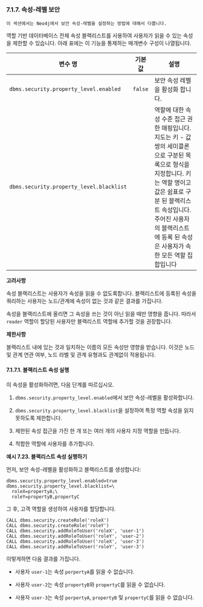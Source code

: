 
### 7.1.7. 속성-레벨 보안 

```
이 섹션에서는 Neo4j에서 보안 속성-레벨을 설정하는 방법에 대해서 다룹니다. 
```

역할 기반 데이터베이스 전체 속성 블랙리스트를 사용하여 사용자가 읽을 수 있는 속성을 제한할 수 있습니다.
아래 표에는 이 기능을 통제하는 매개변수 구성이 나열됩니다.

| 변수 명                                  | 기본 값 | 설명                                                         |
| ---------------------------------------- | ------- | ------------------------------------------------------------ |
| `dbms.security.property_level.enabled`   | `false` | 보안 속성 레벨을 활성화 합니다.                              |
| `dbms.security.property_level.blacklist` |         | 역할에 대한 속성 수준 접근 권한 매핑입니다.    지도는 키 - 값 쌍의 세미콜론으로 구분된 목록으로 형식을 지정합니다. 키는 역할 명이고 값은 쉼표로 구분 된 블랙리스트 속성입니다.  주어진 사용자의 블랙리스트에 등록 된 속성은 사용자가 속한 모든 역할 집합입니다 |

**고려사항**
 
속성 블랙리스트는 사용자가 속성을 읽을 수 없도록합니다. 블랙리스트에 등록된 속성을 쿼리하는 사용자는 노드/관계에 속성이 없는 것과 같은 결과를 가집니다. 

속성을 블랙리스트에 올리면 그 속성을 쓰는 것이 아닌 읽을 때만 영향을 줍니다. 따라서 ```reader``` 역할이 할당된 사용자만 블랙리스트 역할에 추가할 것을 권장합니다. 

**제한사항**

블랙리스트 내에 있는 것과 일치하는 이름의 모든 속성만 영향을 받습니다. 이것은 노드 및 관계 연관 여부, 노드 라벨 및 관계 유형과도 관계없이 적용됩니다. 
 
#### 7.1.7.1. 블랙리스트 속성 실행 

이 속성을 활성화하려면, 다음 단계를 따르십시오. 

1. ```dbms.security.property_level.enabled```에서 보안 속성-레벨을 활성화합니다. 

2. ```dbms.security.property_level.blacklist```을 설정하여 특정 역할 속성을 읽지 못하도록 제한합니다.
 
3. 제한된 속성 접근을 가진 한 개 또는 여러 개의 사용자 지정 역할을 만듭니다.  

4. 적합한 역할에 사용자를 추가합니다. 

**예시 7.23. 블랙리스트 속성 실행하기**

먼저, 보안 속성-레벨을 활성화하고 블랙리스트를 생성합니다:
```
dbms.security.property_level.enabled=true
dbms.security.property_level.blacklist=\
  roleX=propertyA;\
  roleY=propertyB,propertyC
```

그 후, 고객 역할을 생성하여 사용자를 할당합니다. 
```
CALL dbms.security.createRole('roleX')
CALL dbms.security.createRole('roleY')
CALL dbms.security.addRoleToUser('roleX', 'user-1')
CALL dbms.security.addRoleToUser('roleY', 'user-2')
CALL dbms.security.addRoleToUser('roleX', 'user-3')
CALL dbms.security.addRoleToUser('roleY', 'user-3')
```

이렇게하면 다음 결과를 가집니다. 

- 사용자 ```user-1```는 속성 ```porpertyA```를 읽을 수 없습니다. 

- 사용자 ```user-2```는 속성 ```propertyB```와 ```propertyC```를 읽을 수 없습니다. 

- 사용자 ```user-3```는 속성 ```porpertyA```, ```propertyB``` 및 ```propertyC```를 읽을 수 없습니다.